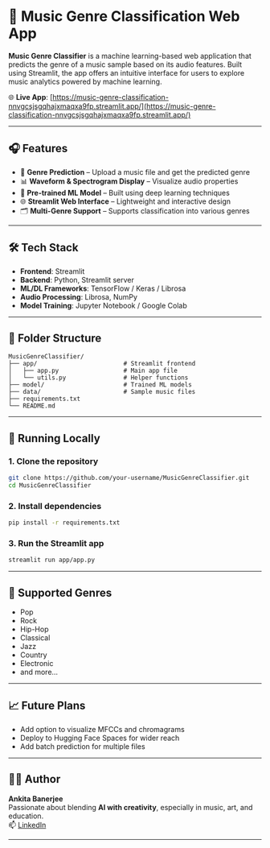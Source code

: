 # 🎵 Music Genre Classification Web App

**Music Genre Classifier** is a machine learning-based web application that predicts the genre of a music sample based on its audio features. Built using Streamlit, the app offers an intuitive interface for users to explore music analytics powered by machine learning.

🌐 **Live App**: [https://music-genre-classification-nnvgcsjsgqhajxmaqxa9fp.streamlit.app/](https://music-genre-classification-nnvgcsjsgqhajxmaqxa9fp.streamlit.app/)

---

## 🎧 Features

- 🎼 **Genre Prediction** – Upload a music file and get the predicted genre  
- 📊 **Waveform & Spectrogram Display** – Visualize audio properties  
- 🧠 **Pre-trained ML Model** – Built using deep learning techniques  
- 🌐 **Streamlit Web Interface** – Lightweight and interactive design  
- 🗂️ **Multi-Genre Support** – Supports classification into various genres  

---

## 🛠️ Tech Stack

- **Frontend**: Streamlit  
- **Backend**: Python, Streamlit server  
- **ML/DL Frameworks**: TensorFlow / Keras / Librosa  
- **Audio Processing**: Librosa, NumPy  
- **Model Training**: Jupyter Notebook / Google Colab  

---

## 📁 Folder Structure

```
MusicGenreClassifier/
├── app/                        # Streamlit frontend
│   ├── app.py                  # Main app file
│   └── utils.py                # Helper functions
├── model/                      # Trained ML models
├── data/                       # Sample music files
├── requirements.txt
└── README.md
```

---

## 🧪 Running Locally

### 1. Clone the repository

```bash
git clone https://github.com/your-username/MusicGenreClassifier.git
cd MusicGenreClassifier
```

### 2. Install dependencies

```bash
pip install -r requirements.txt
```

### 3. Run the Streamlit app

```bash
streamlit run app/app.py
```

---

## 🎯 Supported Genres

- Pop  
- Rock  
- Hip-Hop  
- Classical  
- Jazz  
- Country  
- Electronic  
- and more...

---

## 📈 Future Plans

- Add option to visualize MFCCs and chromagrams  
- Deploy to Hugging Face Spaces for wider reach  
- Add batch prediction for multiple files  

---

## 👩‍💻 Author

**Ankita Banerjee**  
Passionate about blending **AI with creativity**, especially in music, art, and education.  
📫 [LinkedIn](https://www.linkedin.com/in/ankita-banerjee-0ab30328b)

---
